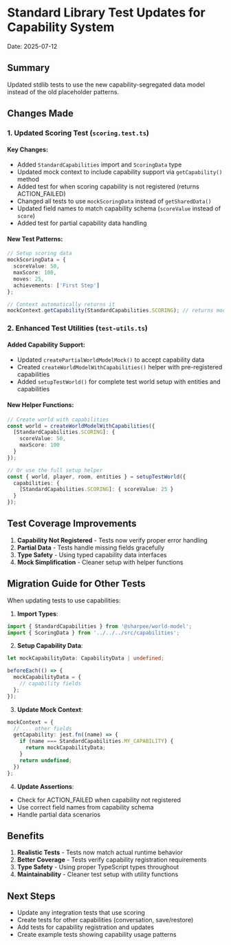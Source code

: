 # Standard Library Test Updates for Capability System

Date: 2025-07-12

## Summary

Updated stdlib tests to use the new capability-segregated data model instead of the old placeholder patterns.

## Changes Made

### 1. Updated Scoring Test (`scoring.test.ts`)

#### Key Changes:
- Added `StandardCapabilities` import and `ScoringData` type
- Updated mock context to include capability support via `getCapability()` method
- Added test for when scoring capability is not registered (returns ACTION_FAILED)
- Changed all tests to use `mockScoringData` instead of `getSharedData()`
- Updated field names to match capability schema (`scoreValue` instead of `score`)
- Added test for partial capability data handling

#### New Test Patterns:
```typescript
// Setup scoring data
mockScoringData = {
  scoreValue: 50,
  maxScore: 100,
  moves: 25,
  achievements: ['First Step']
};

// Context automatically returns it
mockContext.getCapability(StandardCapabilities.SCORING); // returns mockScoringData
```

### 2. Enhanced Test Utilities (`test-utils.ts`)

#### Added Capability Support:
- Updated `createPartialWorldModelMock()` to accept capability data
- Created `createWorldModelWithCapabilities()` helper with pre-registered capabilities
- Added `setupTestWorld()` for complete test world setup with entities and capabilities

#### New Helper Functions:
```typescript
// Create world with capabilities
const world = createWorldModelWithCapabilities({
  [StandardCapabilities.SCORING]: {
    scoreValue: 50,
    maxScore: 100
  }
});

// Or use the full setup helper
const { world, player, room, entities } = setupTestWorld({
  capabilities: {
    [StandardCapabilities.SCORING]: { scoreValue: 25 }
  }
});
```

## Test Coverage Improvements

1. **Capability Not Registered** - Tests now verify proper error handling
2. **Partial Data** - Tests handle missing fields gracefully  
3. **Type Safety** - Using typed capability data interfaces
4. **Mock Simplification** - Cleaner setup with helper functions

## Migration Guide for Other Tests

When updating tests to use capabilities:

1. **Import Types**:
```typescript
import { StandardCapabilities } from '@sharpee/world-model';
import { ScoringData } from '../../../src/capabilities';
```

2. **Setup Capability Data**:
```typescript
let mockCapabilityData: CapabilityData | undefined;

beforeEach(() => {
  mockCapabilityData = {
    // capability fields
  };
});
```

3. **Update Mock Context**:
```typescript
mockContext = {
  // ... other fields
  getCapability: jest.fn((name) => {
    if (name === StandardCapabilities.MY_CAPABILITY) {
      return mockCapabilityData;
    }
    return undefined;
  })
};
```

4. **Update Assertions**:
- Check for ACTION_FAILED when capability not registered
- Use correct field names from capability schema
- Handle partial data scenarios

## Benefits

1. **Realistic Tests** - Tests now match actual runtime behavior
2. **Better Coverage** - Tests verify capability registration requirements
3. **Type Safety** - Using proper TypeScript types throughout
4. **Maintainability** - Cleaner test setup with utility functions

## Next Steps

- Update any integration tests that use scoring
- Create tests for other capabilities (conversation, save/restore)
- Add tests for capability registration and updates
- Create example tests showing capability usage patterns
